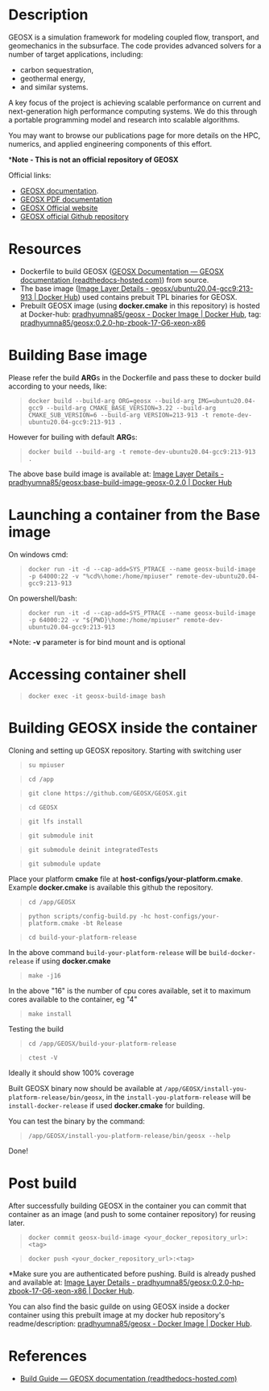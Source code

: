 # Description

GEOSX is a simulation framework for modeling coupled flow, transport, and geomechanics in the subsurface. The code provides advanced solvers for a number of target applications, including:

- carbon sequestration,
- geothermal energy,
- and similar systems.

A key focus of the project is achieving scalable performance on current and next-generation high performance computing systems. We do this through a portable programming model and research into scalable algorithms.

You may want to browse our publications page for more details on the HPC, numerics, and applied engineering components of this effort.

***Note - This is not an official repository of GEOSX**

Official links:

- [GEOSX documentation](https://geosx-geosx.readthedocs-hosted.com/en/latest/?).
- [GEOSX PDF documentation](https://geosx-geosx.readthedocs-hosted.com/_/downloads/en/latest/pdf/)
- [GEOSX Official website](https://www.geosx.org/)
- [GEOSX official Github repository](https://github.com/GEOSX/GEOSX)

# Resources

* Dockerfile to build GEOSX ([GEOSX Documentation — GEOSX documentation (readthedocs-hosted.com)](https://geosx-geosx.readthedocs-hosted.com/en/latest/index.html)) from source.
* The base image ([Image Layer Details - geosx/ubuntu20.04-gcc9:213-913 | Docker Hub](https://hub.docker.com/layers/geosx/ubuntu20.04-gcc9/213-913/images/sha256-4e20100e6a333a098a635dec3226380ca5f9131501723563090a4dc599582e63?context=explore)) used contains prebuit TPL binaries for GEOSX.
* Prebuilt GEOSX image (using **docker.cmake** in this repository) is hosted at Docker-hub: [pradhyumna85/geosx - Docker Image | Docker Hub](https://hub.docker.com/r/pradhyumna85/geosx), tag: [pradhyumna85/geosx:0.2.0-hp-zbook-17-G6-xeon-x86](https://hub.docker.com/layers/pradhyumna85/geosx/0.2.0-hp-zbook-17-G6-xeon-x86/images/sha256-e26145f6ac899b7223e0709b06de2515112cfc83b25b7b86b6beffdd1a097949?context=explore)

# Building Base image

Please refer the build **ARG**s in the Dockerfile and pass these to docker build according to your needs, like:

> `docker build --build-arg ORG=geosx --build-arg IMG=ubuntu20.04-gcc9 --build-arg CMAKE_BASE_VERSION=3.22 --build-arg CMAKE_SUB_VERSION=6 --build-arg VERSION=213-913 -t remote-dev-ubuntu20.04-gcc9:213-913 .`

However for builing with default **ARG**s:

> `docker build --build-arg -t remote-dev-ubuntu20.04-gcc9:213-913 .`

The above base build image is available at: [Image Layer Details - pradhyumna85/geosx:base-build-image-geosx-0.2.0 | Docker Hub](https://hub.docker.com/layers/pradhyumna85/geosx/base-build-image-geosx-0.2.0/images/sha256-15dfa74fa041ac989f94404da9225d219b61dd0bb74fe58a02fd03b75dbb5da6?context=repo)

# Launching a container from the Base image

On windows cmd:

> `docker run -it -d --cap-add=SYS_PTRACE --name geosx-build-image -p 64000:22 -v "%cd%\home:/home/mpiuser" remote-dev-ubuntu20.04-gcc9:213-913`

On powershell/bash:

> `docker run -it -d --cap-add=SYS_PTRACE --name geosx-build-image -p 64000:22 -v "${PWD}\home:/home/mpiuser" remote-dev-ubuntu20.04-gcc9:213-913`

*Note: **-v** parameter is for bind mount and is optional

# Accessing container shell

> `docker exec -it geosx-build-image bash`

# Building GEOSX inside the container

Cloning and setting up GEOSX repository. Starting with switching user

> `su mpiuser`

> `cd /app`

> `git clone https://github.com/GEOSX/GEOSX.git`

> `cd GEOSX`

> `git lfs install`

> `git submodule init`

> `git submodule deinit integratedTests`

> `git submodule update`

Place your platform **cmake** file at **host-configs/your-platform.cmake**. Example **docker.cmake** is available this github the repository.

> `cd /app/GEOSX`

> `python scripts/config-build.py -hc host-configs/your-platform.cmake -bt Release`

> `cd build-your-platform-release`

In the above command  `build-your-platform-release` will be `build-docker-release` if using **docker.cmake**

> `make -j16`

In the above "16" is the number of cpu cores available, set it to maximum cores available to the container, eg "4"

> `make install`

Testing the build

> `cd /app/GEOSX/build-your-platform-release`

> `ctest -V`

Ideally it should show 100% coverage

Built GEOSX binary now should be available at `/app/GEOSX/install-you-platform-release/bin/geosx`, in the `install-you-platform-release` will be `install-docker-release` if used **docker.cmake** for building.

You can test the binary by the command:

> `/app/GEOSX/install-you-platform-release/bin/geosx --help`

Done!

# Post build

After successfully building GEOSX in the container you can commit that container as an image (and push to some container repository) for reusing later.

> `docker commit geosx-build-image <your_docker_repository_url>:<tag>`

> `docker push <your_docker_repository_url>:<tag>`

*Make sure you are authenticated before pushing. Build is already pushed and available at: [Image Layer Details - pradhyumna85/geosx:0.2.0-hp-zbook-17-G6-xeon-x86 | Docker Hub](https://hub.docker.com/layers/pradhyumna85/geosx/0.2.0-hp-zbook-17-G6-xeon-x86/images/sha256-e26145f6ac899b7223e0709b06de2515112cfc83b25b7b86b6beffdd1a097949?context=explore).

You can also find the basic guilde on using GEOSX inside a docker container using this prebuilt image at my docker hub repository's readme/description: [pradhyumna85/geosx - Docker Image | Docker Hub](https://hub.docker.com/r/pradhyumna85/geosx).

# References

- [Build Guide — GEOSX documentation (readthedocs-hosted.com)](https://geosx-geosx.readthedocs-hosted.com/en/latest/docs/sphinx/buildGuide/Index.html)
